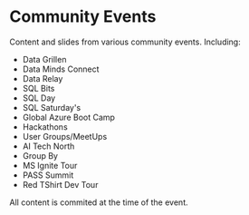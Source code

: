 # Community Events
Content and slides from various community events. Including:

- Data Grillen
- Data Minds Connect
- Data Relay
- SQL Bits
- SQL Day
- SQL Saturday's
- Global Azure Boot Camp
- Hackathons
- User Groups/MeetUps
- AI Tech North
- Group By
- MS Ignite Tour
- PASS Summit
- Red TShirt Dev Tour

All content is commited at the time of the event.
